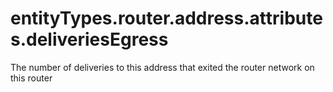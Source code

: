 # entityTypes.router.address.attributes.deliveriesEgress

The number of deliveries to this address that exited the router network on this router

